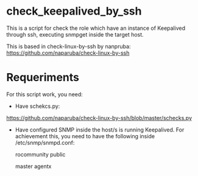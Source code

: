 # check_keepalived_by_ssh
This is a script for check the role which have an instance of Keepalived through ssh, executing snmpget inside
the target host.

This is based in check-linux-by-ssh by nanpruba:
    https://github.com/naparuba/check-linux-by-ssh

# Requeriments
For this script work, you need: 

- Have schekcs.py:

https://github.com/naparuba/check-linux-by-ssh/blob/master/schecks.py

- Have configured SNMP inside the host/s is running Keepalived. For achievement this, you need to have the following inside /etc/snmp/snmpd.conf:


    rocommunity public
    
    master agentx

 
    
